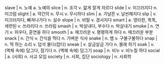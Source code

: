 slave	| n. 노예 a. 노예의
slice	| n. 조각 v. 얇게 잘게 자르다
slide	| v. 미끄러지다 n. 미끄럼
slight	| a. 약간의 n. 무시 v. 무시하다
slim	| a. 가냘픈 v. 날씬해지다
slip	| v. 미끄러지다, 빠져나가다 n. 실수
slope	| n. 비탈 v. 경사지다
smart	| a. 영리한, 똑똑, 세련된 v. 쓰라리다 n. 쓰라림
smash	| v. 박살내다, 부수다 n. 박살내기
smoke	| n. 연기 v. 피우다, 훈연을 하다
smooth	| a. 매끄러운 v. 평평하게 하다 n. 매끄러운 부분
snack	| n. 간식 v. 간식을 먹다 n. 가벼운 식사
snake	| n. 뱀 v. 구불구불하다
snap	| n. 딱 하는 소리 v. 덥석 물다(잡다)
sneak	| v. 살금살금 가다 n. 몰래 하기
soak	| v. (액체 속에) 담그다, 잠기다 n. (액체 속에) 담그기
soap	| n. 비누 v. 비누칠 하다
social	| a. (사회) n. 사교 모임
society	| n. 사회, 집단
sociology	| n. 사회학

